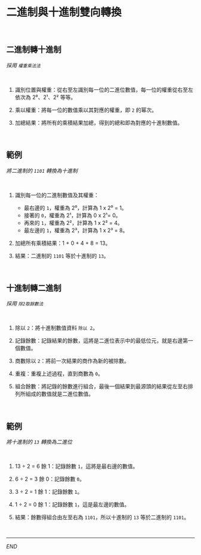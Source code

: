 # 二進制與十進制雙向轉換

<br>

## 二進制轉十進制

_採用 `權重乘法法`_

<br>

1. 識別位置與權重：從右至左識別每一位的二進位數值，每一位的權重從右至左依次為 2⁰、2¹、2² 等等。

2. 乘以權重：將每一位的數值乘以其對應的權重，即 `2` 的幂次。

3. 加總結果：將所有的乘積結果加總，得到的總和即為對應的十進制數值。

<br>

## 範例

_將二進制的 `1101` 轉換為十進制_

<br>

1. 識別每一位的二進制數值及其權重：
   - 最右邊的 `1`，權重為 2⁰，計算為 1 x 2⁰ = 1。
   - 接著的 `0`，權重為 2¹，計算為 0 x 2¹= 0。
   - 再來的 `1`，權重為 2²，計算為 1 x 2² = 4。
   - 最左邊的 `1`，權重為 2³，計算為 1 x 2³ = 8。

2. 加總所有乘積結果：1 + 0 + 4 + 8 = 13。

3. 結果：二進制的 `1101` 等於十進制的 `13`。

<br>

## 十進制轉二進制

_採用 `除2取餘數法`_

<br>

1. 除以 `2`：將十進制數值資料 `除以 2`。

2. 記錄餘數：記錄結果的餘數，這將是二進位表示中的最低位元，就是右邊第一個數值。

3. 商數除以 `2`：將前一次結果的商作為新的被除數。

4. 重複：重複上述過程，直到商數為 `0`。

5. 組合餘數：將記錄的餘數進行組合，最後一個結果到最源頭的結果從左至右排列所組成的數值就是二進位數值。

<br>

## 範例

_將十進制的 `13` 轉換為二進位_

<br>

1. 13 ÷ 2 = 6 餘 1：記錄餘數 `1`，這將是最右邊的數值。

2. 6 ÷ 2 = 3 餘 0：記錄餘數 `0`。

3. 3 ÷ 2 = 1 餘 1：記錄餘數 `1`。

4. 1 ÷ 2 = 0 餘 1：記錄餘數 `1`，這是最左邊的數值。

5. 結果：餘數得組合由左至右為 `1101`，所以十進制的 `13` 等於二進制的 `1101`。

<br>

___

_END_